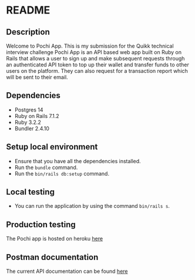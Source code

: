 # README


## Description

Welcome to Pochi App. This is my submission for the Quikk technical interview challenge
Pochi App is an API based web app built on Ruby on Rails that allows a user to sign up
and make subsequent requests through an authenticated API token to top up their wallet
and transfer funds to other users on the platform.
They can also request for a transaction report which will be sent to their email.

## Dependencies

- Postgres 14
- Ruby on Rails 7.1.2
- Ruby 3.2.2
- Bundler 2.4.10

## Setup local environment

- Ensure that you have all the dependencies installed.
- Run the `bundle` command.
- Run the `bin/rails db:setup` command.

## Local testing

- You can run the application by using the command `bin/rails s`.

## Production testing

The Pochi app is hosted on heroku [here](https://pochi-app-728bd426f8a4.herokuapp.com/)

## Postman documentation

The current API documentation can be found [here](https://api.postman.com/collections/7136436-e836be4f-c581-4cf4-ac35-f86def0018aa?access_key=PMAT-01HGTWAXEVTAGQ5D5Y6HS4ZBSA)
